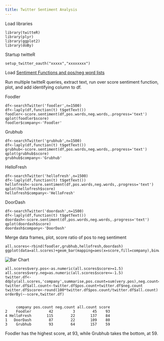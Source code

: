 ```yaml
---
title: Twitter Sentiment Analysis
---
```


Load libraries

    library(twitteR)
    library(plyr)
    library(ggplot2)
    library(doBy)

Startup twitteR

    setup_twitter_oauth("xxxxx","xxxxxxxx")

Load [Sentiment Functions and pos/neg word lists](http://catherine.work/post/sentiment)

Run multiple twitteR queries, extract text, run over score sentiment function, plot, and add identifying column to df.

Foodler

    df<-searchTwitter('foodler',n=1500)
    df<-laply(df,function(t) t$getText())
    foodler<-score.sentiment(df,pos.words,neg.words,.progress='text')
    qplot(foodler$score)
    foodler$company<-'Foodler'

Grubhub

    df<-searchTwitter('grubhub',n=1500)
    df<-laply(df,function(t) t$getText())
    grubhub<-score.sentiment(df,pos.words,neg.words,.progress='text')
    qplot(grubhub$score)
    grubhub$company<-'Grubhub'

HelloFresh

    df<-searchTwitter('hellofresh',n=1500)
    df<-laply(df,function(t) t$getText())
    hellofresh<-score.sentiment(df,pos.words,neg.words,.progress='text')
    qplot(hellofresh$score)
    hellofresh$company<-'HelloFresh'

DoorDash

    df<-searchTwitter('doordash',n=1500)
    df<-laply(df,function(t) t$getText())
    doordash<-score.sentiment(df,pos.words,neg.words,.progress='text')
    qplot(doordash$score)
    doordash$company<-'DoorDash'

Merge data frames, plot, score ratio of pos to neg sentiment

    all.scores<-rbind(foodler,grubhub,hellofresh,doordash)
    ggplot(data=all.scores)+geom_bar(mapping=aes(x=score,fill=company),binwidth=.5)+facet_grid(company~.,scales="free_y")+theme_bw()+scale_fill_brewer()

![Bar Chart](/images/Food_delivery_sentiment.png)

    all.scores$very.pos<-as.numeric(all.scores$score>=1.5)
    all.scores$very.neg=as.numeric(all.scores$score<=-1.5)
    twitter.df<-ddply(all.scores,'company',summarise,pos.count=sum(very.pos),neg.count=sum(very.neg))
    twitter.df$all.count<-twitter.df$pos.count+twitter.df$neg.count
    twitter.df$score<-round(100*twitter.df$pos.count/twitter.df$all.count)
    orderBy(~-score,twitter.df)


         company pos.count neg.count all.count score
    2    Foodler        42         3        45    93
    4 HelloFresh       115        22       137    84
    1   DoorDash        87        22       109    80
    3    Grubhub        93        64       157    59

Foodler has the highest score, at 93, while Grubhub takes the bottom, at 59.
